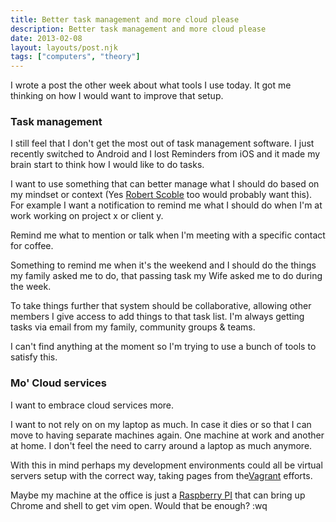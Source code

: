 ```yaml
---
title: Better task management and more cloud please
description: Better task management and more cloud please
date: 2013-02-08
layout: layouts/post.njk
tags: ["computers", "theory"]
---
```

I wrote a post the other week about what tools I use today. It got me thinking on how I would want to improve that setup.

### Task management

I still feel that I don't get the most out of task management software. I just recently switched to Android and I lost Reminders from iOS and it made my brain start to think how I would like to do tasks.

I want to use something that can better manage what I should do based on my mindset or context (Yes [Robert Scoble](https://plus.google.com/+Scobleizer/posts) too would probably want this). For example I want a notification to remind me what I should do when I'm at work working on project x or client y.

Remind me what to mention or talk when I'm meeting with a specific contact for coffee.

Something to remind me when it's the weekend and I should do the things my family asked me to do, that passing task my Wife asked me to do during the week.

To take things further that system should be collaborative, allowing other members I give access to add things to that task list. I'm always getting tasks via email from my family, community groups & teams.

I can't find anything at the moment so I'm trying to use a bunch of tools to satisfy this.

### Mo' Cloud services

I want to embrace cloud services more.

I want to not rely on on my laptop as much. In case it dies or so that I can move to having separate machines again. One machine at work and another at home. I don't feel the need to carry around a laptop as much anymore.

With this in mind perhaps my development environments could all be virtual servers setup with the correct way, taking pages from the[Vagrant](http://www.vagrantup.com/) efforts.

Maybe my machine at the office is just a [Raspberry PI](http://www.raspberrypi.org/) that can bring up Chrome and shell to get vim open. Would that be enough? :wq

